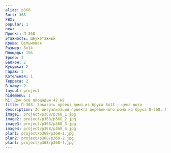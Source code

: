 ```yaml
---
alias: p368
Sort: 368
FBX: 
popular: 1
new: 
Проект: П-368
Этажность: Двухэтажный
Крыша: Вальмовая
Размер: 8х14
Площадь: 156
Эркер: 2
Балкон: 2
Кукушка: 2
Гараж: 2
Котельная: 1
Терраса: 2
В чашу: 2
layout: project
hidemenu: 1
h1: Дом 6х8 площадью 42 м2
title: П-368. Заказать проект дома из бруса 8х13 - цена фото
description: 3d визуализация проекта деревянного дома из бруса П-368. Площадь 156 м2, размер 8х13. Вы можете внести любые изменения в проект.
image1: project/p368/p368_1.jpg
image2: project/p368/p368_2.jpg
image3: project/p368/p368_3.jpg
image4: project/p368/p368_4.jpg
plan1: project/p368/p368-1.jpg
plan2: project/p368/p368-2.jpg
planl: project/p368/p368-f.jpg
---
```

